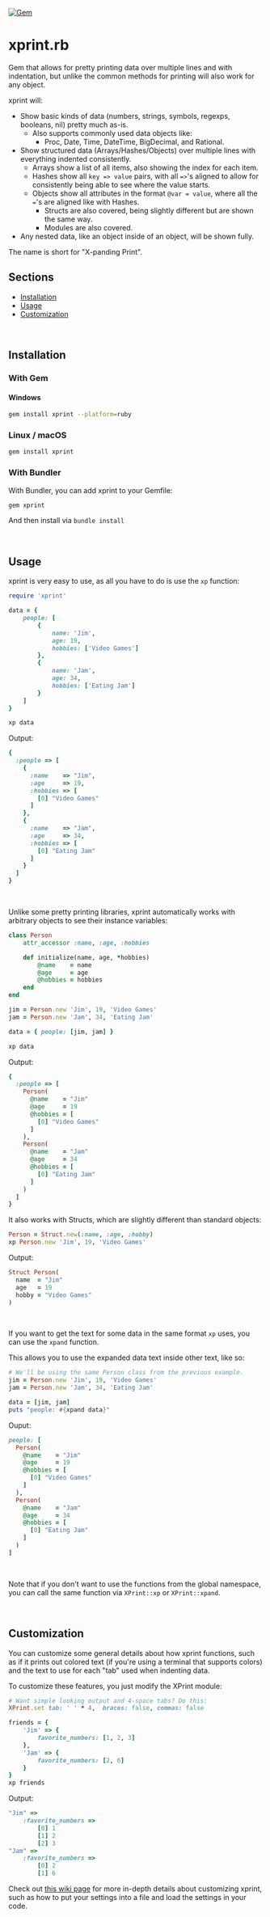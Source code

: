[![Gem](https://img.shields.io/gem/v/xprint.svg?color=blue&style=for-the-badge&logo=ruby)](https://rubygems.org/gems/xprint)

# xprint.rb

Gem that allows for pretty printing data over multiple lines and
with indentation, but unlike the common methods for printing will
also work for any object.

xprint will:
- Show basic kinds of data (numbers, strings, symbols, regexps, booleans, nil) 
  pretty much as-is.
    - Also supports commonly used data objects like:
        - Proc, Date, Time, DateTime, BigDecimal, and Rational.
- Show structured data (Arrays/Hashes/Objects) over multiple lines with 
  everything indented consistently.
  - Arrays show a list of all items, also showing the index for each item.
  - Hashes show all `key => value` pairs, with all `=>`'s aligned to allow
    for consistently being able to see where the value starts.
  - Objects show all attributes in the format `@var = value`, where
    all the `=`'s are aligned like with Hashes.
    - Structs are also covered, being slightly different but
      are shown the same way.
    - Modules are also covered.
- Any nested data, like an object inside of an object, will be shown 
  fully.


The name is short for "X-panding Print".

## Sections
- [Installation](#installation)
- [Usage](#usage)
- [Customization](#customization)

&nbsp;

## Installation

### With Gem
#### Windows
```sh
gem install xprint --platform=ruby
 ```

### Linux / macOS
```sh
gem install xprint
```

### With Bundler
With Bundler, you can add xprint to your Gemfile:
```sh
gem xprint
```
And then install via `bundle install`

&nbsp;

## Usage
xprint is very easy to use, as all you have to do is use the `xp` function:
```rb
require 'xprint'

data = {
    people: [
        {
            name: 'Jim',
            age: 19,
            hobbies: ['Video Games']
        },
        {
            name: 'Jam',
            age: 34,
            hobbies: ['Eating Jam']
        }
    ]
}

xp data
```
Output:
```rb
{
  :people => [
    {
      :name    => "Jim", 
      :age     => 19, 
      :hobbies => [
        [0] "Video Games"
      ]
    }, 
    {
      :name    => "Jam", 
      :age     => 34, 
      :hobbies => [
        [0] "Eating Jam"
      ]
    }
  ]
}
```

&nbsp;

Unlike some pretty printing libraries, xprint automatically works with
arbitrary objects to see their instance variables:
```rb
class Person
    attr_accessor :name, :age, :hobbies

    def initialize(name, age, *hobbies)
        @name    = name
        @age     = age
        @hobbies = hobbies
    end
end

jim = Person.new 'Jim', 19, 'Video Games'
jam = Person.new 'Jam', 34, 'Eating Jam'

data = { people: [jim, jam] }

xp data
```
Output:
```rb
{
  :people => [
    Person(
      @name    = "Jim"
      @age     = 19
      @hobbies = [
        [0] "Video Games"
      ]
    ), 
    Person(
      @name    = "Jam"
      @age     = 34
      @hobbies = [
        [0] "Eating Jam"
      ]
    )
  ]
}
```

It also works with Structs, which are slightly different than standard
objects:
```rb
Person = Struct.new(:name, :age, :hobby)
xp Person.new 'Jim', 19, 'Video Games'
```
Output:
```rb
Struct Person(
  name  = "Jim"
  age   = 19
  hobby = "Video Games"
)
```
&nbsp;

If you want to get the text for some data in the same format `xp` uses, you
can use the `xpand` function.

This allows you to use the expanded data text inside other text, like so:

```rb
# We'll be using the same Person class from the previous example.
jim = Person.new 'Jim', 19, 'Video Games'
jam = Person.new 'Jam', 34, 'Eating Jam'

data = [jim, jam]
puts "people: #{xpand data}"
```
Ouput:
```rb
people: [
  Person(
    @name    = "Jim"
    @age     = 19
    @hobbies = [
      [0] "Video Games"
    ]
  ), 
  Person(
    @name    = "Jam"
    @age     = 34
    @hobbies = [
      [0] "Eating Jam"
    ]
  )
]
```
&nbsp;

Note that if you don't want to use the functions from the global
namespace, you can call the same function via 
`XPrint::xp` or `XPrint::xpand`.

&nbsp;

## Customization
You can customize some general details about how xprint functions, such as
if it prints out colored text (if you're using a terminal that supports
colors) and the text to use for each "tab" used when indenting data.

To customize these features, you just modify the XPrint module:
```rb
# Want simple looking output and 4-space tabs? Do this:
XPrint.set tab: ' ' * 4,  braces: false, commas: false

friends = {
    'Jim' => {
        favorite_numbers: [1, 2, 3]
    },
    'Jam' => {
        favorite_numbers: [2, 6]
    }
}
xp friends
```
Output:
```rb
"Jim" => 
    :favorite_numbers => 
        [0] 1 
        [1] 2 
        [2] 3
"Jam" => 
    :favorite_numbers => 
        [0] 2
        [1] 6
```

Check out
[this wiki page](https://github.com/JCabr/xprint.rb/wiki/Customization)
for more in-depth details about customizing xprint, such as how to
put your settings into a file and load the settings in your code.
